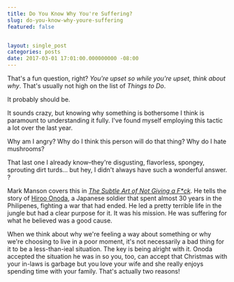 ```yaml
---
title: Do You Know Why You're Suffering?
slug: do-you-know-why-youre-suffering
featured: false


layout: single_post
categories: posts
date: 2017-03-01 17:01:00.000000000 -08:00
---
```


That's a fun question, right? _You're upset so while you're upset, think about why_. That's usually not high on the list of _Things to Do_.

It probably should be.

It sounds crazy, but knowing why something is bothersome I think is paramount to understanding it fully. I've found myself employing this tactic a lot over the last year.

Why am I angry? Why do I think this person will do that thing? Why do I hate mushrooms?

That last one I already know–they're disgusting, flavorless, spongey, sprouting dirt turds… but hey, I didn't always have such a wonderful answer. ?

Mark Manson covers this in _[The Subtle Art of Not Giving a F\*ck](https://amzn.to/2J2k4Bh)_. He tells the story of [Hiroo Onoda](https://amzn.to/2J2k4Bh), a Japanese soldier that spent almost 30 years in the Philipenes, fighting a war that had ended. He led a pretty terrible life in the jungle but had a clear purpose for it. It was his mission. He was suffering for what he believed was a good cause.

When we think about why we're feeling a way about something or why we're choosing to live in a poor moment, it's not necessarily a bad thing for it to be a less-than-ieal situation. The key is being alright with it. Onoda accepted the situation he was in so you, too, can accept that Christmas with your in-laws is garbage but you love your wife and she really enjoys spending time with your family. That's actually two reasons!

